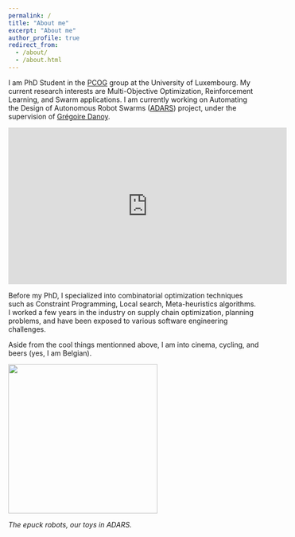 ```yaml
---
permalink: /
title: "About me"
excerpt: "About me"
author_profile: true
redirect_from: 
  - /about/
  - /about.html
---
```


I am PhD Student in the [PCOG](https://pcog.uni.lu/) group at the University of Luxembourg. My current research interests are Multi-Objective Optimization, Reinforcement Learning, and Swarm applications. I am currently working on Automating the Design of Autonomous Robot Swarms ([ADARS](https://adars.uni.lu/)) project, under the supervision of [Grégoire Danoy](https://danoy.gforge.uni.lu/).

<iframe width="560" height="315" src="https://www.youtube.com/embed/EOPakyUUeyY" title="YouTube video player" frameborder="0" allow="accelerometer; autoplay; clipboard-write; encrypted-media; gyroscope; picture-in-picture" allowfullscreen></iframe>

Before my PhD, I specialized into combinatorial optimization techniques such as Constraint Programming, Local search, Meta-heuristics algorithms. I worked a few years in the industry on supply chain optimization, planning problems, and have been exposed to various software engineering challenges. 

Aside from the cool things mentionned above, I am into cinema, cycling, and beers (yes, I am Belgian).

<img src="../images/epuck.jpeg" width=300>

<em>The epuck robots, our toys in ADARS.</em>




